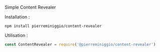 Simple Content Revealer

Installation :
```
npm install pierreminiggio/content-revealer
```

Utilisation : 
```javascript
const ContentRevealer = require('@pierreminiggio/content-revealer')
```
